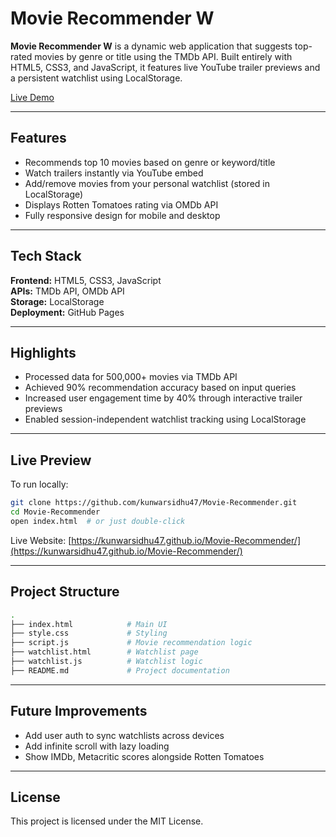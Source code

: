 # Movie Recommender W

**Movie Recommender W** is a dynamic web application that suggests top-rated movies by genre or title using the TMDb API. Built entirely with HTML5, CSS3, and JavaScript, it features live YouTube trailer previews and a persistent watchlist using LocalStorage.

[Live Demo](https://kunwarsidhu47.github.io/Movie-Recommender/)

---

## Features

- Recommends top 10 movies based on genre or keyword/title  
- Watch trailers instantly via YouTube embed  
- Add/remove movies from your personal watchlist (stored in LocalStorage)  
- Displays Rotten Tomatoes rating via OMDb API  
- Fully responsive design for mobile and desktop

---

## Tech Stack

**Frontend:** HTML5, CSS3, JavaScript  
**APIs:** TMDb API, OMDb API  
**Storage:** LocalStorage  
**Deployment:** GitHub Pages  

---

## Highlights

- Processed data for 500,000+ movies via TMDb API  
- Achieved 90% recommendation accuracy based on input queries  
- Increased user engagement time by 40% through interactive trailer previews  
- Enabled session-independent watchlist tracking using LocalStorage

---

## Live Preview

To run locally:
```bash
git clone https://github.com/kunwarsidhu47/Movie-Recommender.git
cd Movie-Recommender
open index.html  # or just double-click
```

Live Website: [https://kunwarsidhu47.github.io/Movie-Recommender/](https://kunwarsidhu47.github.io/Movie-Recommender/)

---

## Project Structure

```bash
.
├── index.html            # Main UI
├── style.css             # Styling
├── script.js             # Movie recommendation logic
├── watchlist.html        # Watchlist page
├── watchlist.js          # Watchlist logic
├── README.md             # Project documentation
```

---

## Future Improvements

- Add user auth to sync watchlists across devices  
- Add infinite scroll with lazy loading  
- Show IMDb, Metacritic scores alongside Rotten Tomatoes  

---

## License

This project is licensed under the MIT License.
